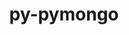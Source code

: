 ---
title: "py-pymongo"
layout: cache
categories: [package, develop]
meta: {"versions": ["3.12.1"], "compilers": ["gcc@=11.1.0", "oneapi@=2023.1.0", "oneapi@=2023.2.0"], "oss": ["ubuntu20.04"], "platforms": ["linux"], "targets": ["ppc64le", "x86_64", "x86_64_v3"], "stacks": ["e4s", "e4s-oneapi", "e4s-power", "root"], "num_specs": 8, "num_specs_by_stack": {"e4s-power": 3, "root": 8, "e4s-oneapi": 3, "e4s": 2}}
spec_details: [{"hash": "uhlrpivefs2cuv247lyowqh7eede5g5h", "compiler": "gcc@=11.1.0", "versions": ["3.12.1"], "os": "ubuntu20.04", "platform": "linux", "target": "ppc64le", "variants": ["build_system=python_pip"], "stacks": ["e4s-power", "root"], "size": "-", "tarball": "https://binaries.spack.io/develop/build_cache/linux-ubuntu20.04-ppc64le/gcc-11.1.0/py-pymongo-3.12.1/linux-ubuntu20.04-ppc64le-gcc-11.1.0-py-pymongo-3.12.1-uhlrpivefs2cuv247lyowqh7eede5g5h.spack"}, {"hash": "smzohm7wehskwqofotqj2m2bzwvknmyh", "compiler": "gcc@=11.1.0", "versions": ["3.12.1"], "os": "ubuntu20.04", "platform": "linux", "target": "ppc64le", "variants": ["build_system=python_pip"], "stacks": ["e4s-power", "root"], "size": "-", "tarball": "https://binaries.spack.io/develop/build_cache/linux-ubuntu20.04-ppc64le/gcc-11.1.0/py-pymongo-3.12.1/linux-ubuntu20.04-ppc64le-gcc-11.1.0-py-pymongo-3.12.1-smzohm7wehskwqofotqj2m2bzwvknmyh.spack"}, {"hash": "y3ih6f2uzqxjofkp3kizl4bxmfxffkst", "compiler": "gcc@=11.1.0", "versions": ["3.12.1"], "os": "ubuntu20.04", "platform": "linux", "target": "ppc64le", "variants": ["build_system=python_pip"], "stacks": ["e4s-power", "root"], "size": "-", "tarball": "https://binaries.spack.io/develop/build_cache/linux-ubuntu20.04-ppc64le/gcc-11.1.0/py-pymongo-3.12.1/linux-ubuntu20.04-ppc64le-gcc-11.1.0-py-pymongo-3.12.1-y3ih6f2uzqxjofkp3kizl4bxmfxffkst.spack"}, {"hash": "6rmrmcakqcsfrad32ud4nqowkxsr2d3o", "compiler": "oneapi@=2023.1.0", "versions": ["3.12.1"], "os": "ubuntu20.04", "platform": "linux", "target": "x86_64", "variants": ["build_system=python_pip"], "stacks": ["e4s-oneapi", "root"], "size": "-", "tarball": "https://binaries.spack.io/develop/build_cache/linux-ubuntu20.04-x86_64/oneapi-2023.1.0/py-pymongo-3.12.1/linux-ubuntu20.04-x86_64-oneapi-2023.1.0-py-pymongo-3.12.1-6rmrmcakqcsfrad32ud4nqowkxsr2d3o.spack"}, {"hash": "zxe2lfs6ck7oc6g5euz4waoxvdh5rbqp", "compiler": "oneapi@=2023.1.0", "versions": ["3.12.1"], "os": "ubuntu20.04", "platform": "linux", "target": "x86_64", "variants": ["build_system=python_pip"], "stacks": ["e4s-oneapi", "root"], "size": "-", "tarball": "https://binaries.spack.io/develop/build_cache/linux-ubuntu20.04-x86_64/oneapi-2023.1.0/py-pymongo-3.12.1/linux-ubuntu20.04-x86_64-oneapi-2023.1.0-py-pymongo-3.12.1-zxe2lfs6ck7oc6g5euz4waoxvdh5rbqp.spack"}, {"hash": "p456skenfdtkijji35tqr6akqivyzzvt", "compiler": "oneapi@=2023.2.0", "versions": ["3.12.1"], "os": "ubuntu20.04", "platform": "linux", "target": "x86_64", "variants": ["build_system=python_pip"], "stacks": ["e4s-oneapi", "root"], "size": "-", "tarball": "https://binaries.spack.io/develop/build_cache/linux-ubuntu20.04-x86_64/oneapi-2023.2.0/py-pymongo-3.12.1/linux-ubuntu20.04-x86_64-oneapi-2023.2.0-py-pymongo-3.12.1-p456skenfdtkijji35tqr6akqivyzzvt.spack"}, {"hash": "45el4udyrnn4tcly5osgodd6j4wjkmpr", "compiler": "gcc@=11.1.0", "versions": ["3.12.1"], "os": "ubuntu20.04", "platform": "linux", "target": "x86_64_v3", "variants": ["build_system=python_pip"], "stacks": ["root", "e4s"], "size": "-", "tarball": "https://binaries.spack.io/develop/build_cache/linux-ubuntu20.04-x86_64_v3/gcc-11.1.0/py-pymongo-3.12.1/linux-ubuntu20.04-x86_64_v3-gcc-11.1.0-py-pymongo-3.12.1-45el4udyrnn4tcly5osgodd6j4wjkmpr.spack"}, {"hash": "oiiuuxjmyzdrcaqawtipcjesovbbsgl4", "compiler": "gcc@=11.1.0", "versions": ["3.12.1"], "os": "ubuntu20.04", "platform": "linux", "target": "x86_64_v3", "variants": ["build_system=python_pip"], "stacks": ["root", "e4s"], "size": "-", "tarball": "https://binaries.spack.io/develop/build_cache/linux-ubuntu20.04-x86_64_v3/gcc-11.1.0/py-pymongo-3.12.1/linux-ubuntu20.04-x86_64_v3-gcc-11.1.0-py-pymongo-3.12.1-oiiuuxjmyzdrcaqawtipcjesovbbsgl4.spack"}]
---